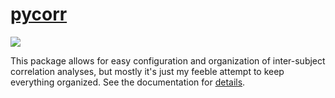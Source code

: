 [pycorr](http://machow.github.io/pycorr)
======
![](https://magnum.travis-ci.com/machow/pycorr.svg?token=ss4AW29dWfp5VZ5iTdYw&branch=master)

This package allows for easy configuration and organization of inter-subject correlation analyses,
but mostly it's just my feeble attempt to keep everything organized.
See the documentation for [details](http://machow.github.io/pycorr).
